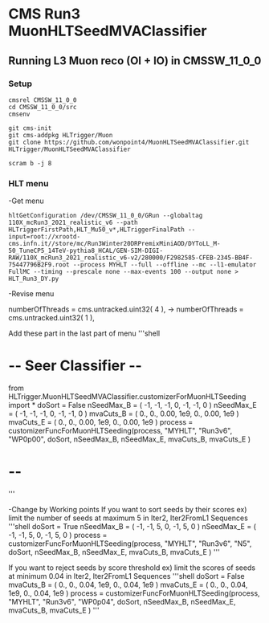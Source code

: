 # CMS Run3 MuonHLTSeedMVAClassifier

## Running L3 Muon reco (OI + IO) in CMSSW_11_0_0

### Setup
```shell
cmsrel CMSSW_11_0_0
cd CMSSW_11_0_0/src
cmsenv

git cms-init
git cms-addpkg HLTrigger/Muon
git clone https://github.com/wonpoint4/MuonHLTSeedMVAClassifier.git HLTrigger/MuonHLTSeedMVAClassifier

scram b -j 8
```

### HLT menu
-Get menu

```shell
hltGetConfiguration /dev/CMSSW_11_0_0/GRun --globaltag 110X_mcRun3_2021_realistic_v6 --path HLTriggerFirstPath,HLT_Mu50_v*,HLTriggerFinalPath --input=root://xrootd-cms.infn.it//store/mc/Run3Winter20DRPremixMiniAOD/DYToLL_M-50_TuneCP5_14TeV-pythia8_HCAL/GEN-SIM-DIGI-RAW/110X_mcRun3_2021_realistic_v6-v2/280000/F2982585-CFEB-2345-BB4F-75447796B2F9.root --process MYHLT --full --offline --mc --l1-emulator FullMC --timing --prescale none --max-events 100 --output none > HLT_Run3_DY.py
```

-Revise menu

numberOfThreads = cms.untracked.uint32( 4 ), ->  numberOfThreads = cms.untracked.uint32( 1 ),

Add these part in the last part of menu
'''shell
# -- Seer Classifier -- #                                                                            
from HLTrigger.MuonHLTSeedMVAClassifier.customizerForMuonHLTSeeding import *
doSort = False
nSeedMax_B = ( -1, -1, -1, 0, -1, -1, 0 )
nSeedMax_E = ( -1, -1, -1, 0, -1, -1, 0 )
mvaCuts_B = ( 0., 0., 0.00, 1e9, 0., 0.00, 1e9 )
mvaCuts_E = ( 0., 0., 0.00, 1e9, 0., 0.00, 1e9 )
process = customizerFuncForMuonHLTSeeding(process, "MYHLT", "Run3v6", "WP0p00", doSort, nSeedMax_B, nSeedMax_E, mvaCuts_B, mvaCuts_E )
# -- #
'''

-Change by Working points
If you want to sort seeds by their scores
ex) limit the number of seeds at maximum 5 in Iter2, Iter2FromL1 Sequences
'''shell
doSort = True
nSeedMax_B = ( -1, -1, 5, 0, -1, 5, 0 )
nSeedMax_E = ( -1, -1, 5, 0, -1, 5, 0 )
process = customizerFuncForMuonHLTSeeding(process, "MYHLT", "Run3v6", "N5", doSort, nSeedMax_B, nSeedMax_E, mvaCuts_B, mvaCuts_E )
'''

If you want to reject seeds by score threshold
ex) limit the scores of seeds at minimum 0.04 in Iter2, Iter2FromL1 Sequences
'''shell
doSort = False
mvaCuts_B = ( 0., 0., 0.04, 1e9, 0., 0.04, 1e9 )
mvaCuts_E = ( 0., 0., 0.04, 1e9, 0., 0.04, 1e9 )
process = customizerFuncForMuonHLTSeeding(process, "MYHLT", "Run3v6", "WP0p04", doSort, nSeedMax_B, nSeedMax_E, mvaCuts_B, mvaCuts_E )
'''